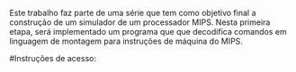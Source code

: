 Este trabalho faz parte de uma série que tem como objetivo final a construção de um simulador
de um processador MIPS. Nesta primeira etapa, será implementado um programa que
que decodifica comandos em linguagem de montagem para instruções de máquina do MIPS.

#Instruções de acesso:
